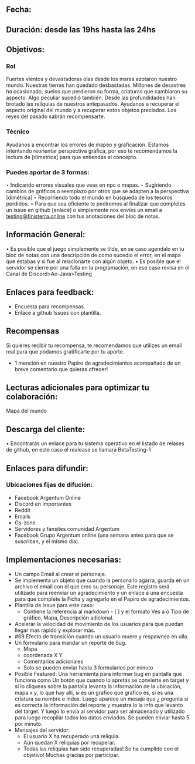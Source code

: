 ## Fecha:
## Duración: desde las 19hs hasta las 24hs
## Objetivos:
### Rol
Fuertes vientos y devastadoras olas desde los mares azotaron nuestro mundo. Nuestras tierras han quedado desbastadas. Millones de desastres ha ocasionado, suelos que perdieron su forma, criaturas que cambiaron su aspecto. Algo peculiar sucedió también. Desde las profundidades han brotado las reliquias de nuestros antepasados. Ayudanos a recuperar el aspecto original del mundo y a recuperar estos objetos preciados. Los reyes del pasado sabrán recompensarte. 
### Técnico
Ayudanos a encontrar los errores de mapeo y graficación. Estamos intentando reorientar perspectiva gráfica, por eso te recomendamos la lectura de [dimetrica] para que entiendas el concepto.
### Puedes aportar de 3 formas:
‣ Indicando errores visuales que veas en npc o mapas. 
‣ Sugiriendo cambios de gráficos o reemplazo por otros que se adapten a la perspectiva [dimétrica]
‣ Recorriendo todo el mundo en búsqueda de los tesoros perdidos.
∘ Para que sea eficiente te pediremos al finalizar que completes un issue en github [enlace] o simplemente nos envíes un email a testing@finisterra.online con tus anotaciones del bloc de notas.
## Información General:
• Es posible que el juego simplemente se tilde, en se caso agendalo en tu bloc de notas con una descripción de como sucedio el error, en el mapa que estabas y si fue al relacionarte con algún objeto.
• Es posible que el servidor se cierre por una falla en la programación, en ese caso revisa en el Canal de Discord>Ao-Java>Testing

## Enlaces para feedback:
- Encuesta para recompensas.
- Enlace a github Issues con plantilla.
## Recompensas 
Si quieres recibir tu recompensa, te recomendamos que utilizes un email real para que podamos gratificarte por tu aporte.
- 1 mención en nuestro Papiro de agradecimientos acompañado de un breve comentario que quieras ofrecer!
## Lecturas adicionales para optimizar tu colaboración:
Mapa del mundo
## Descarga del cliente:
• Encontrarás un enlace para tu sistema operativo en el listado de relases de github, en este caso el realease se llamará BetaTesting-1
## Enlaces para difundir:
### Ubicaciones fijas de difución:
- Facebook Argentum Online
- Discord en Importantes
- Reddit
- Emails
- Gs-zone
- Servidores y fansites comunidad Argentum
- Facebook Grupo Argentum online (una semana antes para que se suscriban, y el mismo día).

## Implementaciones necesarias:
- Un campo Email al crear el personaje.
- Se implementa un objeto que cuando la persona lo agarra, guarda en un archivo el email con el que creo su personaje. Este registro será utilizado para reenviar un agradecimiento y un enlace a una encuesta para que complete la Ficha y agregarlo en el Papiro de agradecimientos.
- Plantilla de Issue para este caso:
  - Contiene la referencia al markdown - [ ] y el formato Ves a ó Tipo de gráfico, Mapa, Descripción adicional.
- Acelerar la velocidad de movimiento de los usuarios para que puedan llegar mas rápido y explorar más.
- #69 Efecto de transición cuando un usuario muere y respawnea en ulla.
- Un formulario para mandar un reporte de bug.
  - Mapa
  - coordenada X Y
  - Comentarios adicionales
  - Solo se pueden enviar hasta 3 formularios por minuto
- Posible Featured: Una herramienta para informar bug en pantalla que funciona como Un botón que cuando lo apretás se convierte en target y si lo cliqueas sobre la pantalla levanta la información de la ubicación, mapa x y, lo que hay allí, si es un grafico que grafico es, si es una criatura su nombre e index. Luego aparece un mesaje que ¿ pregunta si es correcta la información del reporte y muestra lo la info que levanto del target. Y luego lo envía al servidor para ser almacenado y utilizado para luego recopilar todos los datos enviados. Se pueden enviar hasta 5 por minuto.
- Mensajes del servidor:
  - El usuario X ha recuperado una reliquia.
  - Aún quedan X reliquias por recuperar.
  - Todas las reliquias han sido recuperadas! Se ha cumplido con el objetivo! Muchas gracias por participar.
